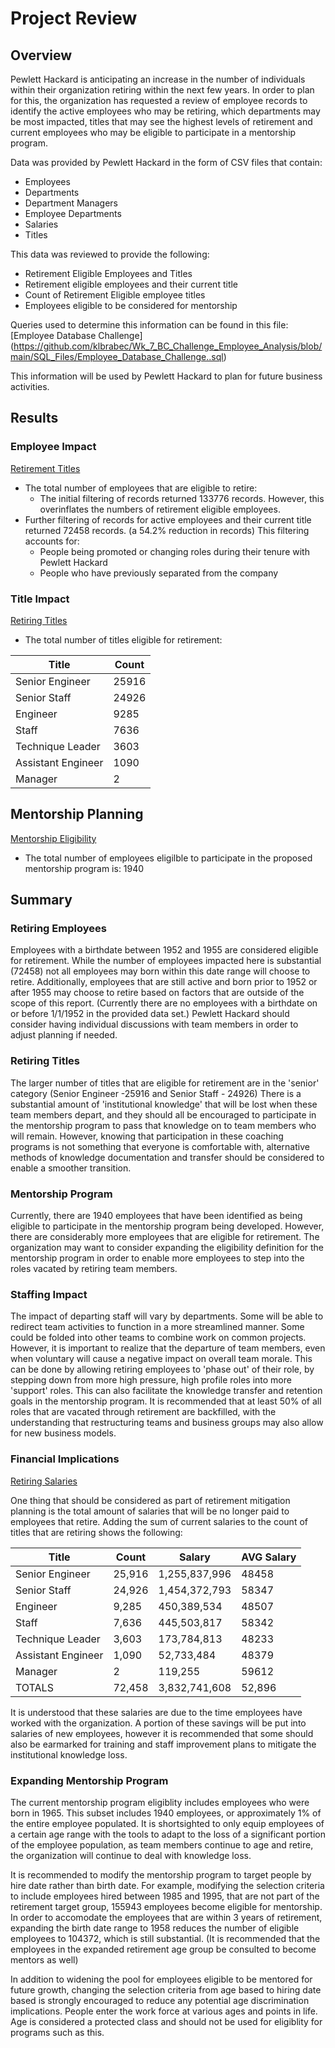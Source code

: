 # Project Review

## Overview
Pewlett Hackard is anticipating an increase in the number of individuals within their organization retiring within the next few years.  In order to plan for this, the organization has requested a review of employee records to identify the active employees who may be retiring, which departments may be most impacted, titles that may see the highest levels of retirement and current employees who may be eligible to participate in a mentorship program. 

Data was provided by Pewlett Hackard in the form of CSV files that contain: 
- Employees
- Departments
- Department Managers
- Employee Departments
- Salaries
- Titles 

This data was reviewed to provide the following: 
- Retirement Eligible Employees and Titles
- Retirement eligible employees and their current title
- Count of Retirement Eligible employee titles 
- Employees eligible to be considered for mentorship 

Queries used to determine this information can be found in this file: 
[Employee Database Challenge] (https://github.com/klbrabec/Wk_7_BC_Challenge_Employee_Analysis/blob/main/SQL_Files/Employee_Database_Challenge..sql)

This information will be used by Pewlett Hackard to plan for future business activities. 

## Results
### Employee Impact 
[Retirement Titles](https://github.com/klbrabec/Wk_7_BC_Challenge_Employee_Analysis/blob/main/data_files/Retirement_titles.csv)
- The total number of employees that are eligible to retire:  
  - The initial filtering of records returned 133776 records. However, this overinflates the numbers of retirement eligible employees.  
- Further filtering of records for active employees and their current title returned 72458 records.  (a 54.2% reduction in records)
  This filtering accounts for: 
  - People being promoted or changing roles during their tenure with Pewlett Hackard 
  - People who have previously separated from the company 

### Title Impact 
[Retiring Titles](https://github.com/klbrabec/Wk_7_BC_Challenge_Employee_Analysis/blob/main/data_files/retiring_titles.csv)
- The total number of titles eligible for retirement: 

|Title|Count|
|---|---|
|Senior Engineer|25916|
|Senior Staff|24926|
|Engineer|9285|
|Staff|7636|
|Technique Leader|3603|
|Assistant Engineer|1090|
|Manager|2|

## Mentorship Planning 
[Mentorship Eligibility](https://github.com/klbrabec/Wk_7_BC_Challenge_Employee_Analysis/blob/main/data_files/mentorship_eligibility.csv)
- The total number of employees eligilble to participate in the proposed mentorship program is: 1940


## Summary 
### Retiring Employees 
Employees with a birthdate between 1952 and 1955 are considered eligible for retirement.  While the number of employees impacted here is substantial (72458) not all employees may born within this date range will choose to retire.  Additionally, employees that are still active and born prior to 1952 or after 1955 may choose to retire based on factors that are outside of the scope of this report. (Currently there are no employees with a birthdate on or before 1/1/1952 in the provided data set.) Pewlett Hackard should consider having individual discussions with team members in order to adjust planning if needed. 

### Retiring Titles 
The larger number of titles that are eligible for retirement are in the 'senior' category (Senior Engineer -25916 and Senior Staff - 24926)  There is a substantial amount of 'institutional knowledge' that will be lost when these team members depart, and they should all be encouraged to participate in the mentorship program to pass that knowledge on to team members who will remain.  However, knowing that participation in these coaching programs is not something that everyone is comfortable with, alternative methods of knowledge documentation and transfer should be considered to enable a smoother transition. 

### Mentorship Program 
Currently, there are 1940 employees that have been identified as being eligible to participate in the mentorship program being developed.  However, there are considerably more employees that are eligible for retirement.  The organization may want to consider expanding the eligibility definition for the mentorship program in order to enable more employees to step into the roles vacated by retiring team members.  

### Staffing Impact 
The impact of departing staff will vary by departments.  Some will be able to redirect team activities to function in a more streamlined manner.  Some could be folded into other teams to combine work on common projects.  However, it is important to realize that the departure of team members, even when voluntary will cause a negative impact on overall team morale.    This can be done by allowing retiring employees to 'phase out' of their role, by stepping down from more high pressure, high profile roles into more 'support' roles. This can also facilitate the knowledge transfer and retention goals in the mentorship program.  It is recommended that at least 50% of all roles that are vacated through retirement are backfilled, with the understanding that restructuring teams and business groups may also allow for new business models. 

### Financial Implications 
[Retiring Salaries](https://github.com/klbrabec/Wk_7_BC_Challenge_Employee_Analysis/blob/main/data_files/retirement_salaries.csv)

One thing that should be considered as part of retirement mitigation planning is the total amount of salaries that will be no longer paid to employees that retire.  Adding the sum of current salaries to the count of titles that are retiring shows the following: 

|Title|Count|Salary|AVG Salary|
|---|---|---|---|
|Senior Engineer|25,916|1,255,837,996|48458|
|Senior Staff|24,926|1,454,372,793|58347|
|Engineer|9,285|450,389,534|48507|
|Staff|7,636|445,503,817|58342|
|Technique Leader|3,603|173,784,813|48233|
|Assistant Engineer|1,090|52,733,484|48379|
|Manager|2|119,255|59612|
|TOTALS| 72,458|3,832,741,608|52,896|

It is understood that these salaries are due to the time employees have worked with the organization.  A portion of these savings will be put into salaries of new employees, however it is recommended that some should also be earmarked for training and staff improvement plans to mitigate the institutional knowledge loss.  

### Expanding Mentorship Program 
The current mentorship program eligiblity includes employees who were born in 1965.  This subset includes 1940 employees, or approximately 1% of the entire employee populated.  It is shortsighted to only equip employees of a certain age range with the tools to adapt to the loss of a significant portion of the employee population, as team members continue to age and retire, the organization will continue to deal with knowledge loss.  

It is recommended to modify the mentorship program to target people by hire date rather than birth date. For example, modifying the selection criteria to include employees hired between 1985 and 1995, that are not part of the retirement target group, 155943 employees become eligible for mentorship.  In order to accomodate the employees that are within 3 years of retirement, expanding the birth date range to 1958 reduces the number of eligible employees to 104372, which is still substantial.  (It is recommended that the employees in the expanded retirement age group be consulted to become mentors as well)

In addition to widening the pool for employees eligible to be mentored for future growth, changing the selection criteria from age based to hiring date based is strongly encouraged to reduce any potential age discrimination implications.  People enter the work force at various ages and points in life.  Age is considered a protected class and should not be used for eligiblity for programs such as this. 
